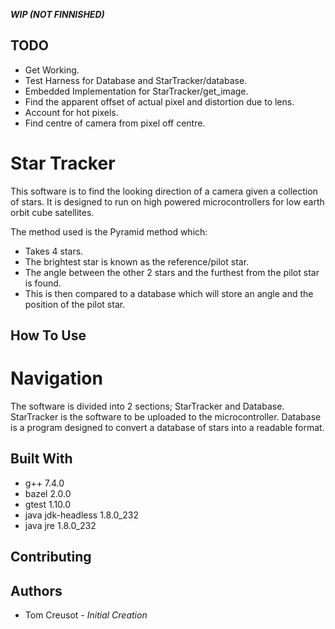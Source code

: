 ***WIP (NOT FINNISHED)***

## TODO
* Get Working.
* Test Harness for Database and StarTracker/database.
* Embedded Implementation for StarTracker/get_image.
* Find the apparent offset of actual pixel and distortion due to lens.
* Account for hot pixels.
* Find centre of camera from pixel off centre.

# Star Tracker
This software is to find the looking direction of a camera given a collection of stars.
It is designed to run on high powered microcontrollers for low earth orbit cube satellites.

The method used is the Pyramid method which:
* Takes 4 stars.
* The brightest star is known as the reference/pilot star.
* The angle between the other 2 stars and the furthest from the pilot star is found.
* This is then compared to a database which will store an angle and the position of the pilot star.

## How To Use



# Navigation
The software is divided into 2 sections; StarTracker and Database.
StarTracker is the software to be uploaded to the microcontroller.
Database is a program designed to convert a database of stars into a readable format.

## Built With
* g++	7.4.0
* bazel	2.0.0
* gtest	1.10.0
* java jdk-headless 1.8.0_232
* java jre 1.8.0_232

## Contributing

## Authors
* Tom Creusot - *Initial Creation*
